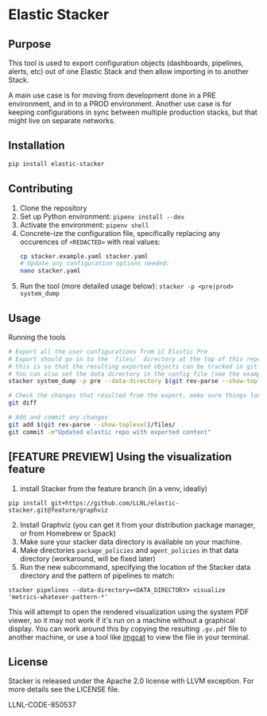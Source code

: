 # Elastic Stacker

## Purpose

This tool is used to export configuration objects (dashboards, pipelines, alerts, etc) out of one Elastic Stack and then allow importing in to another Stack.

A main use case is for moving from development done in a PRE environment, and in to a PROD environment. Another use case is for keeping configurations in sync between multiple production stacks, but that might live on separate networks.

## Installation

```bash
pip install elastic-stacker
```

## Contributing

1. Clone the repository
3. Set up Python environment: `pipenv install --dev`
4. Activate the environment: `pipenv shell`
5. Concrete-ize the configuration file, specifically replacing any occurences of `<REDACTED>` with real values:
    ```sh
    cp stacker.example.yaml stacker.yaml
    # Update any configuration options needed:
    nano stacker.yaml
    ```
6. Run the tool (more detailed usage below): `stacker -p <pre|prod> system_dump`


## Usage

Running the tools

```bash
# Export all the user configurations from LC Elastic Pre
# Export should go in to the `files/` directory at the top of this repo
# this is so that the resulting exported objects can be tracked in git.
# You can also set the data directory in the config file (see the example).
stacker system_dump -p pre --data-directory $(git rev-parse --show-toplevel)/files/

# Check the changes that resulted from the export, make sure things look expected
git diff

# Add and commit any changes
git add $(git rev-parse --show-toplevel)/files/
git commit -m"Updated elastic repo with exported content"
```

## [FEATURE PREVIEW] Using the visualization feature

1. install Stacker from the feature branch (in a venv, ideally)
```
pip install git+https://github.com/LLNL/elastic-stacker.git@feature/graphviz
```
2. Install Graphviz (you can get it from your distribution package manager, or from Homebrew or Spack)
3. Make sure your stacker data directory is available on your machine.
4. Make directories `package_policies` and `agent_policies` in that data directory (workaround, will be fixed later)
5. Run the new subcommand, specifying the location of the Stacker data directory and the pattern of pipelines to match:
```
stacker pipelines --data-directory=<DATA_DIRECTORY> visualize 'metrics-whatever-pattern-*'
```
This will attempt to open the rendered visualization using the system PDF viewer, so it may not work if it's run on a machine without a graphical display. You can work around this by copying the resulting `.gv.pdf` file to another machine, or use a tool like [imgcat](https://github.com/danielgatis/imgcat) to view the file in your terminal.

## License

Stacker is released under the Apache 2.0 license with LLVM exception. For more details see the LICENSE file.

LLNL-CODE-850537
